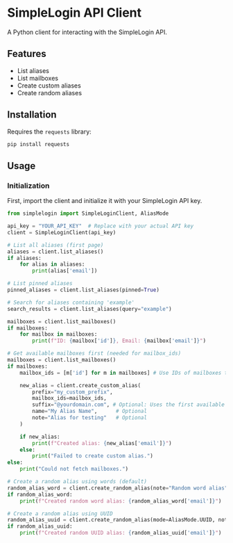 # SimpleLogin API Client

A Python client for interacting with the SimpleLogin API.

## Features

*   List aliases
*   List mailboxes
*   Create custom aliases
*   Create random aliases

## Installation

Requires the `requests` library:

```bash
pip install requests
```

## Usage

### Initialization

First, import the client and initialize it with your SimpleLogin API key.

````python
from simplelogin import SimpleLoginClient, AliasMode

api_key = "YOUR_API_KEY"  # Replace with your actual API key
client = SimpleLoginClient(api_key)

# List all aliases (first page)
aliases = client.list_aliases()
if aliases:
    for alias in aliases:
        print(alias['email'])

# List pinned aliases
pinned_aliases = client.list_aliases(pinned=True)

# Search for aliases containing 'example'
search_results = client.list_aliases(query="example")

mailboxes = client.list_mailboxes()
if mailboxes:
    for mailbox in mailboxes:
        print(f"ID: {mailbox['id']}, Email: {mailbox['email']}")

# Get available mailboxes first (needed for mailbox_ids)
mailboxes = client.list_mailboxes()
if mailboxes:
    mailbox_ids = [m['id'] for m in mailboxes] # Use IDs of mailboxes to receive emails

    new_alias = client.create_custom_alias(
        prefix="my_custom_prefix",
        mailbox_ids=mailbox_ids,
        suffix="@yourdomain.com", # Optional: Uses the first available suffix if None
        name="My Alias Name",      # Optional
        note="Alias for testing"   # Optional
    )

    if new_alias:
        print(f"Created alias: {new_alias['email']}")
    else:
        print("Failed to create custom alias.")
else:
    print("Could not fetch mailboxes.")

# Create a random alias using words (default)
random_alias_word = client.create_random_alias(note="Random word alias")
if random_alias_word:
    print(f"Created random word alias: {random_alias_word['email']}")

# Create a random alias using UUID
random_alias_uuid = client.create_random_alias(mode=AliasMode.UUID, note="Random UUID alias")
if random_alias_uuid:
    print(f"Created random UUID alias: {random_alias_uuid['email']}")
